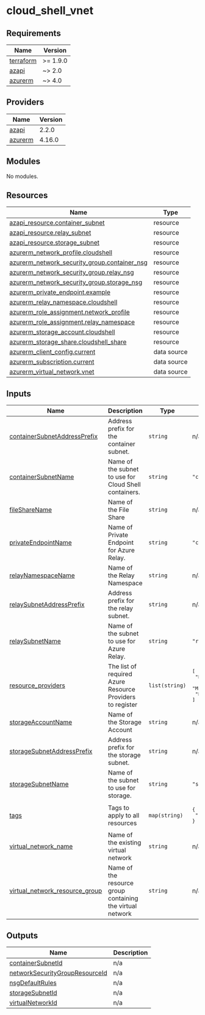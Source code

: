# cloud_shell_vnet

<!-- BEGIN_TF_DOCS -->
## Requirements

| Name | Version |
|------|---------|
| <a name="requirement_terraform"></a> [terraform](#requirement\_terraform) | >= 1.9.0 |
| <a name="requirement_azapi"></a> [azapi](#requirement\_azapi) | ~> 2.0 |
| <a name="requirement_azurerm"></a> [azurerm](#requirement\_azurerm) | ~> 4.0 |

## Providers

| Name | Version |
|------|---------|
| <a name="provider_azapi"></a> [azapi](#provider\_azapi) | 2.2.0 |
| <a name="provider_azurerm"></a> [azurerm](#provider\_azurerm) | 4.16.0 |

## Modules

No modules.

## Resources

| Name | Type |
|------|------|
| [azapi_resource.container_subnet](https://registry.terraform.io/providers/Azure/azapi/latest/docs/resources/resource) | resource |
| [azapi_resource.relay_subnet](https://registry.terraform.io/providers/Azure/azapi/latest/docs/resources/resource) | resource |
| [azapi_resource.storage_subnet](https://registry.terraform.io/providers/Azure/azapi/latest/docs/resources/resource) | resource |
| [azurerm_network_profile.cloudshell](https://registry.terraform.io/providers/hashicorp/azurerm/latest/docs/resources/network_profile) | resource |
| [azurerm_network_security_group.container_nsg](https://registry.terraform.io/providers/hashicorp/azurerm/latest/docs/resources/network_security_group) | resource |
| [azurerm_network_security_group.relay_nsg](https://registry.terraform.io/providers/hashicorp/azurerm/latest/docs/resources/network_security_group) | resource |
| [azurerm_network_security_group.storage_nsg](https://registry.terraform.io/providers/hashicorp/azurerm/latest/docs/resources/network_security_group) | resource |
| [azurerm_private_endpoint.example](https://registry.terraform.io/providers/hashicorp/azurerm/latest/docs/resources/private_endpoint) | resource |
| [azurerm_relay_namespace.cloudshell](https://registry.terraform.io/providers/hashicorp/azurerm/latest/docs/resources/relay_namespace) | resource |
| [azurerm_role_assignment.network_profile](https://registry.terraform.io/providers/hashicorp/azurerm/latest/docs/resources/role_assignment) | resource |
| [azurerm_role_assignment.relay_namespace](https://registry.terraform.io/providers/hashicorp/azurerm/latest/docs/resources/role_assignment) | resource |
| [azurerm_storage_account.cloudshell](https://registry.terraform.io/providers/hashicorp/azurerm/latest/docs/resources/storage_account) | resource |
| [azurerm_storage_share.cloudshell_share](https://registry.terraform.io/providers/hashicorp/azurerm/latest/docs/resources/storage_share) | resource |
| [azurerm_client_config.current](https://registry.terraform.io/providers/hashicorp/azurerm/latest/docs/data-sources/client_config) | data source |
| [azurerm_subscription.current](https://registry.terraform.io/providers/hashicorp/azurerm/latest/docs/data-sources/subscription) | data source |
| [azurerm_virtual_network.vnet](https://registry.terraform.io/providers/hashicorp/azurerm/latest/docs/data-sources/virtual_network) | data source |

## Inputs

| Name | Description | Type | Default | Required |
|------|-------------|------|---------|:--------:|
| <a name="input_containerSubnetAddressPrefix"></a> [containerSubnetAddressPrefix](#input\_containerSubnetAddressPrefix) | Address prefix for the container subnet. | `string` | n/a | yes |
| <a name="input_containerSubnetName"></a> [containerSubnetName](#input\_containerSubnetName) | Name of the subnet to use for Cloud Shell containers. | `string` | `"cloudshellsubnet"` | no |
| <a name="input_fileShareName"></a> [fileShareName](#input\_fileShareName) | Name of the File Share | `string` | n/a | yes |
| <a name="input_privateEndpointName"></a> [privateEndpointName](#input\_privateEndpointName) | Name of Private Endpoint for Azure Relay. | `string` | `"cloudshellRelayEndpoint"` | no |
| <a name="input_relayNamespaceName"></a> [relayNamespaceName](#input\_relayNamespaceName) | Name of the Relay Namespace | `string` | n/a | yes |
| <a name="input_relaySubnetAddressPrefix"></a> [relaySubnetAddressPrefix](#input\_relaySubnetAddressPrefix) | Address prefix for the relay subnet. | `string` | n/a | yes |
| <a name="input_relaySubnetName"></a> [relaySubnetName](#input\_relaySubnetName) | Name of the subnet to use for Azure Relay. | `string` | `"relaysubnet"` | no |
| <a name="input_resource_providers"></a> [resource\_providers](#input\_resource\_providers) | The list of required Azure Resource Providers to register | `list(string)` | <pre>[<br/>  "Microsoft.CloudShell",<br/>  "Microsoft.ContainerInstance",<br/>  "Microsoft.Relay"<br/>]</pre> | no |
| <a name="input_storageAccountName"></a> [storageAccountName](#input\_storageAccountName) | Name of the Storage Account | `string` | n/a | yes |
| <a name="input_storageSubnetAddressPrefix"></a> [storageSubnetAddressPrefix](#input\_storageSubnetAddressPrefix) | Address prefix for the storage subnet. | `string` | n/a | yes |
| <a name="input_storageSubnetName"></a> [storageSubnetName](#input\_storageSubnetName) | Name of the subnet to use for storage. | `string` | `"storagesubnet"` | no |
| <a name="input_tags"></a> [tags](#input\_tags) | Tags to apply to all resources | `map(string)` | <pre>{<br/>  "Environment": "cloudshell"<br/>}</pre> | no |
| <a name="input_virtual_network_name"></a> [virtual\_network\_name](#input\_virtual\_network\_name) | Name of the existing virtual network | `string` | n/a | yes |
| <a name="input_virtual_network_resource_group"></a> [virtual\_network\_resource\_group](#input\_virtual\_network\_resource\_group) | Name of the resource group containing the virtual network | `string` | n/a | yes |

## Outputs

| Name | Description |
|------|-------------|
| <a name="output_containerSubnetId"></a> [containerSubnetId](#output\_containerSubnetId) | n/a |
| <a name="output_networkSecurityGroupResourceId"></a> [networkSecurityGroupResourceId](#output\_networkSecurityGroupResourceId) | n/a |
| <a name="output_nsgDefaultRules"></a> [nsgDefaultRules](#output\_nsgDefaultRules) | n/a |
| <a name="output_storageSubnetId"></a> [storageSubnetId](#output\_storageSubnetId) | n/a |
| <a name="output_virtualNetworkId"></a> [virtualNetworkId](#output\_virtualNetworkId) | n/a |
<!-- END_TF_DOCS -->
